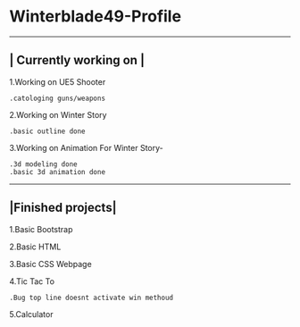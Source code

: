 # Winterblade49-Profile


------------------------
| Currently working on |    
------------------------
 1.Working on UE5 Shooter
 
    .catologing guns/weapons

 2.Working on Winter Story
 
    .basic outline done

 3.Working on Animation For Winter Story-
 
    .3d modeling done
    .basic 3d animation done

-------------------
|Finished projects|
-------------------
  1.Basic Bootstrap
  
  2.Basic HTML
  
  3.Basic CSS Webpage
  
  4.Tic Tac To
  
    .Bug top line doesnt activate win methoud
   
  5.Calculator
 
  
 
